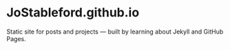 # JoStableford.github.io
Static site for posts and projects — built by learning about Jekyll and GitHub Pages.
